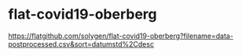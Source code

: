 # flat-covid19-oberberg

https://flatgithub.com/solygen/flat-covid19-oberberg?filename=data-postprocessed.csv&sort=datumstd%2Cdesc
